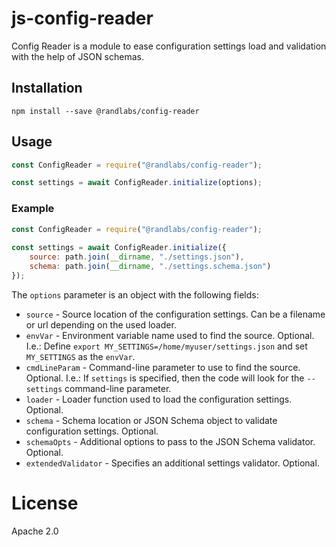 # js-config-reader

Config Reader is a module to ease configuration settings load and validation with the help of JSON schemas.

## Installation

```shell
npm install --save @randlabs/config-reader
```

## Usage

```javascript
const ConfigReader = require("@randlabs/config-reader");

const settings = await ConfigReader.initialize(options);
```

### Example
```javascript
const ConfigReader = require("@randlabs/config-reader");
 
const settings = await ConfigReader.initialize({
    source: path.join(__dirname, "./settings.json"),
    schema: path.join(__dirname, "./settings.schema.json")
});
```

The `options` parameter is an object with the following fields:

* `source` - Source location of the configuration settings. Can be a filename or url depending on the used loader. 
* `envVar` - Environment variable name used to find the source. Optional.
  I.e.: Define `export MY_SETTINGS=/home/myuser/settings.json` and set `MY_SETTINGS` as the `envVar`.
* `cmdLineParam` - Command-line parameter to use to find the source. Optional.
  I.e.: If `settings` is specified, then the code will look for the `--settings` command-line parameter.
* `loader` - Loader function used to load the configuration settings. Optional.
* `schema` - Schema location or JSON Schema object to validate configuration settings. Optional.
* `schemaOpts` - Additional options to pass to the JSON Schema validator. Optional.
* `extendedValidator` - Specifies an additional settings validator. Optional.
 
# License

Apache 2.0
